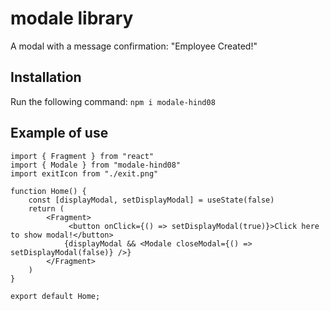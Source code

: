 # modale library
A modal with a message confirmation: "Employee Created!"
## Installation
Run the following command:
`npm i modale-hind08`

## Example of use
```
import { Fragment } from "react"
import { Modale } from "modale-hind08"
import exitIcon from "./exit.png"

function Home() {
    const [displayModal, setDisplayModal] = useState(false)
    return (
        <Fragment>
             <button onClick={() => setDisplayModal(true)}>Click here to show modal!</button>
            {displayModal && <Modale closeModal={() => setDisplayModal(false)} />}
        </Fragment>
    )
}

export default Home;
```